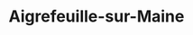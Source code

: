 ---
title: Aigrefeuille-sur-Maine
url: /aigrefeuille-sur-maine/
latitude: 47.079
longitude: -1.407
---